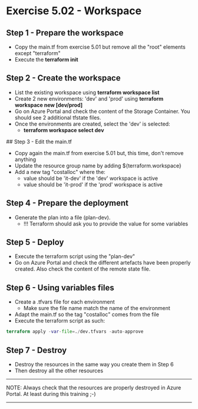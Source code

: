 # Exercise 5.02 - Workspace

## Step 1 - Prepare the workspace

- Copy the main.tf from exercise 5.01 but remove all the "root" elements except "terraform"
- Execute the **terraform init**

## Step 2 - Create the workspace

- List the existing workspace using **terraform workspace list**
- Create 2 new environments: 'dev' and 'prod' using **terraform workspace new [dev/prod]**
- Go on Azure Portal and check the content of the Storage Container. You should see 2 additional tfstate files.
- Once the environments are created, select the 'dev' is selected:
  - **terraform workspace select dev**

## Step 3 - Edit the main.tf

- Copy again the main.tf from exercise 5.01 but, this time, don't remove anything
- Update the resource group name by adding ${terraform.workspace}
- Add a new tag "costalloc" where the:
  - value should be 'it-dev' if the 'dev' workspace is active
  - value should be 'it-prod' if the 'prod' workspace is active

## Step 4 - Prepare the deployment

- Generate the plan into a file (plan-dev).
  - !!! Terraform should ask you to provide the value for some variables

## Step 5 - Deploy

- Execute the terraform script using the "plan-dev"
- Go on Azure Portal and check the different artefacts have been properly created. Also check the content of the remote state file.

## Step 6 - Using variables files

- Create a .tfvars file for each environment
  - Make sure the file name match the name of the environment
- Adapt the main.tf so the tag "costalloc" comes from the file
- Execute the terraform script as such:

```terraform
terraform apply -var-file=./dev.tfvars -auto-approve
```

## Step 7 - Destroy

- Destroy the resources in the same way you create them in Step 6
- Then destroy all the other resources

---

NOTE: Always check that the resources are properly destroyed in Azure Portal. At least during this training ;-)

---
